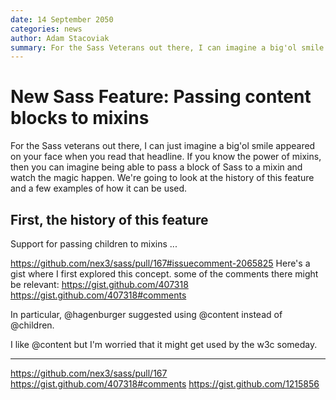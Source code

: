 ```yaml
---
date: 14 September 2050
categories: news
author: Adam Stacoviak
summary: For the Sass Veterans out there, I can imagine a big'ol smile appeared on your face when you read that headline. If you know the power of mixins, then you can imagine being able to pass a block of Sass to a mixin and watch the magic happen. We're going to look at the history of this feature and a few examples of how it can be used.
---
```


# New Sass Feature: Passing content blocks to mixins

For the Sass veterans out there, I can just imagine a big'ol smile appeared on your face when you read that headline. If you know the power of mixins, then you can imagine being able to pass a block of Sass to a mixin and watch the magic happen. We're going to look at the history of this feature and a few examples of how it can be used.

## First, the history of this feature

Support for passing children to mixins ...

https://github.com/nex3/sass/pull/167#issuecomment-2065825
Here's a gist where I first explored this concept. some of the comments there might be relevant: https://gist.github.com/407318
https://gist.github.com/407318#comments

In particular, @hagenburger suggested using @content instead of @children.

I like @content but I'm worried that it might get used by the w3c someday.

---

https://github.com/nex3/sass/pull/167
https://gist.github.com/407318#comments
https://gist.github.com/1215856
